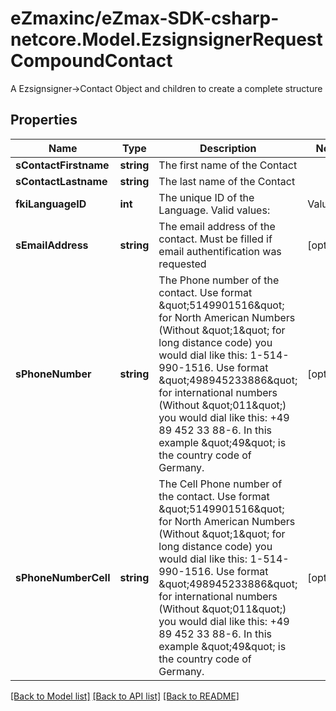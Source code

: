 # eZmaxinc/eZmax-SDK-csharp-netcore.Model.EzsignsignerRequestCompoundContact
A Ezsignsigner->Contact Object and children to create a complete structure

## Properties

Name | Type | Description | Notes
------------ | ------------- | ------------- | -------------
**sContactFirstname** | **string** | The first name of the Contact | 
**sContactLastname** | **string** | The last name of the Contact | 
**fkiLanguageID** | **int** | The unique ID of the Language.  Valid values:  |Value|Description| |-|-| |1|French| |2|English| | 
**sEmailAddress** | **string** | The email address of the contact. Must be filled if email authentification was requested | [optional] 
**sPhoneNumber** | **string** | The Phone number of the contact. Use format \&quot;5149901516\&quot; for North American Numbers (Without \&quot;1\&quot; for long distance code) you would dial like this: 1-514-990-1516. Use format \&quot;498945233886\&quot; for international numbers (Without \&quot;011\&quot;) you would dial like this: +49 89 452 33 88-6. In this example \&quot;49\&quot; is the country code of Germany. | [optional] 
**sPhoneNumberCell** | **string** | The Cell Phone number of the contact. Use format \&quot;5149901516\&quot; for North American Numbers (Without \&quot;1\&quot; for long distance code) you would dial like this: 1-514-990-1516. Use format \&quot;498945233886\&quot; for international numbers (Without \&quot;011\&quot;) you would dial like this: +49 89 452 33 88-6. In this example \&quot;49\&quot; is the country code of Germany. | [optional] 

[[Back to Model list]](../README.md#documentation-for-models) [[Back to API list]](../README.md#documentation-for-api-endpoints) [[Back to README]](../README.md)

